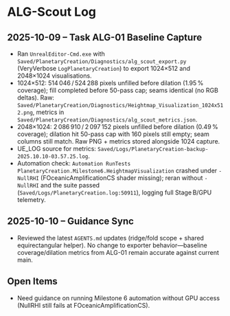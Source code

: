 # ALG-Scout Log

## 2025-10-09 – Task ALG-01 Baseline Capture
- Ran `UnrealEditor-Cmd.exe` with `Saved/PlanetaryCreation/Diagnostics/alg_scout_export.py` (VeryVerbose `LogPlanetaryCreation`) to export 1024×512 and 2048×1024 visualisations.
- 1024×512: 514 046 / 524 288 pixels unfilled before dilation (1.95 % coverage); fill completed before 50-pass cap; seams identical (no RGB deltas). Raw: `Saved/PlanetaryCreation/Diagnostics/Heightmap_Visualization_1024x512.png`, metrics in `Saved/PlanetaryCreation/Diagnostics/alg_scout_metrics.json`.
- 2048×1024: 2 086 910 / 2 097 152 pixels unfilled before dilation (0.49 % coverage); dilation hit 50-pass cap with 160 pixels still empty; seam columns still match. Raw PNG + metrics stored alongside 1024 capture.
- UE_LOG source for metrics: `Saved/Logs/PlanetaryCreation-backup-2025.10.10-03.57.25.log`.
- Automation check: `Automation RunTests PlanetaryCreation.Milestone6.HeightmapVisualization` crashed under `-NullRHI` (FOceanicAmplificationCS shader missing); reran without `-NullRHI` and the suite passed (`Saved/Logs/PlanetaryCreation.log:50911`), logging full Stage B/GPU telemetry.

## 2025-10-10 – Guidance Sync
- Reviewed the latest `AGENTS.md` updates (ridge/fold scope + shared equirectangular helper). No change to exporter behavior—baseline coverage/dilation metrics from ALG-01 remain accurate against current main.

## Open Items
- Need guidance on running Milestone 6 automation without GPU access (NullRHI still fails at FOceanicAmplificationCS).
